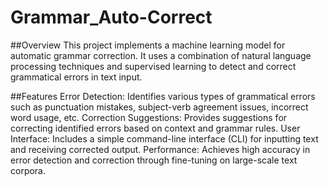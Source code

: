 # Grammar_Auto-Correct
##Overview
This project implements a machine learning model for automatic grammar correction. It uses a combination of natural language processing techniques and supervised learning to detect and correct grammatical errors in text input.

##Features
Error Detection: Identifies various types of grammatical errors such as punctuation mistakes, subject-verb agreement issues, incorrect word usage, etc.
Correction Suggestions: Provides suggestions for correcting identified errors based on context and grammar rules.
User Interface: Includes a simple command-line interface (CLI) for inputting text and receiving corrected output.
Performance: Achieves high accuracy in error detection and correction through fine-tuning on large-scale text corpora.
